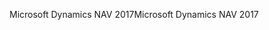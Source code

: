 <span data-ttu-id="40aea-101">Microsoft Dynamics NAV 2017</span><span class="sxs-lookup"><span data-stu-id="40aea-101">Microsoft Dynamics NAV 2017</span></span>